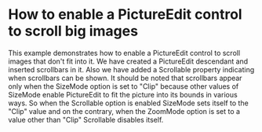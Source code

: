 # How to enable a PictureEdit control to scroll big images


<p>This example demonstrates how to enable a PictureEdit control to scroll images that don't fit into it. We have created a PictureEdit descendant and inserted scrollbars in it. Also we have added a Scrollable property indicating when scrollbars can be shown. It should be noted that scrollbars appear only when the SizeMode option is set to "Clip" because other values of SizeMode enable PictureEdit to fit the picture into its bounds in various ways. So when the Scrollable option is enabled SizeMode sets itself to the "Clip" value and on the contrary, when the ZoomMode option is set to a value other than "Clip" Scrollable disables itself.</p>

<br/>


